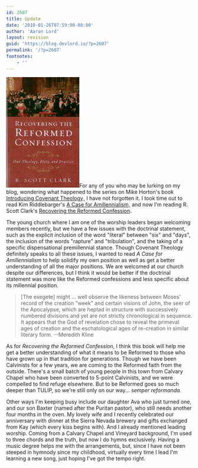 ```yaml
---
id: 2607
title: Update
date: '2010-01-26T07:59:00-08:00'
author: 'Aaron Lord'
layout: revision
guid: 'https://blog.devlord.io/?p=2607'
permalink: '/?p=2607'
footnotes:
    - ''
---
```


<a href="/assets/img/2011/10/clark_rrc.jpg"><img class="alignleft" style="border: 0 initial initial;" src="/assets/img/2011/10/clark_rrc.jpg?w=198" alt="" width="198" height="298" border="0" /></a>For any of you who may be lurking on my blog, wondering what happened to the series on Mike Horton's book <a href="http://www.amazon.com/gp/product/080107195X?ie=UTF8&amp;tag=lord1689-20&amp;linkCode=as2&amp;camp=1789&amp;creative=390957&amp;creativeASIN=080107195X">Introducing Covenant Theology</a><img src="http://www.assoc-amazon.com/e/ir?t=lord1689-20&amp;l=as2&amp;o=1&amp;a=080107195X" alt="" width="1" height="1" border="0" />, I have not forgotten it. I took time out to read Kim Riddlebarger's <a href="http://www.amazon.com/gp/product/080106435X?ie=UTF8&amp;tag=lord1689-20&amp;linkCode=as2&amp;camp=1789&amp;creative=390957&amp;creativeASIN=080106435X">A Case for Amillennialism</a><img class=" matyukkrprevjzaogqqm matyukkrprevjzaogqqm matyukkrprevjzaogqqm" src="http://www.assoc-amazon.com/e/ir?t=lord1689-20&amp;l=as2&amp;o=1&amp;a=080106435X" alt="" width="1" height="1" border="0" />, and now I'm reading R. Scott Clark's <a href="http://www.amazon.com/gp/product/1596381108?ie=UTF8&amp;tag=lord1689-20&amp;linkCode=as2&amp;camp=1789&amp;creative=390957&amp;creativeASIN=1596381108">Recovering the Reformed Confession</a><img class=" matyukkrprevjzaogqqm matyukkrprevjzaogqqm matyukkrprevjzaogqqm matyukkrprevjzaogqqm matyukkrprevjzaogqqm matyukkrprevjzaogqqm matyukkrprevjzaogqqm matyukkrprevjzaogqqm matyukkrprevjzaogqqm" src="http://www.assoc-amazon.com/e/ir?t=lord1689-20&amp;l=as2&amp;o=1&amp;a=1596381108" alt="" width="1" height="1" border="0" />.

The young church where I am one of the worship leaders began welcoming members recently, but we have a few issues with the doctrinal statement, such as the explicit inclusion of the word "literal" between "six" and "days", the inclusion of the words "rapture" and "tribulation", and the taking of a specific dispensational premillennial stance. Though Covenant Theology definitely speaks to all these issues, I wanted to read <em>A Case for Amillennialism</em> to help solidify my own position as well as get a better understanding of all the major positions. We are welcomed at our church despite our differences, but I think it would be better if the doctrinal statement was more like the Reformed confessions and less specific about its millennial position.
<blockquote>[The exegete] might ... well observe the likeness between Moses' record of the creation "week" and certain visions of John, the seer of the Apocalypse, which are heptad in structure with successively numbered divisions and yet are not strictly chronological in sequence. It appears that the God of revelation chose to reveal the primeval ages of creation and the eschatological ages of re-creation in similar literary form. --Meredith Kline</blockquote>
As for <em>Recovering the Reformed Confession</em>, I think this book will help me get a better understanding of what it means to be Reformed to those who have grown up in that tradition for generations. Though we have been Calvinists for a few years, we are coming to the Reformed faith from the outside. There's a small batch of young people in this town from Calvary Chapel who have been converted to 5-point Calvinists, and we were compelled to find refuge elsewhere. But to be Reformed goes so much deeper than TULIP, so we're still only on our way... <em>semper reformanda.</em>

Other ways I'm keeping busy include our daughter Ava who just turned one, and our son Baxter (named after the Puritan pastor), who still needs another four months in the oven. My lovely wife and I recently celebrated our anniversary with dinner at the Sierra Nevada brewery and gifts exchanged from Kay (which every kiss begins with). And I already mentioned leading worship. Coming from a Calvary Chapel and Vineyard background, I'm used to three chords and the truth, but now I do hymns exclusively. Having a music degree helps me with the arrangements, but, since I have not been steeped in hymnody since my childhood, virtually every time I lead I'm learning a new song, just hoping I've got the tempo right.
<div class="blogger-post-footer"><img alt="" width="1" height="1" /></div>